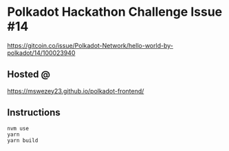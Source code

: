 # Polkadot Hackathon Challenge Issue #14
https://gitcoin.co/issue/Polkadot-Network/hello-world-by-polkadot/14/100023940

## Hosted @
https://mswezey23.github.io/polkadot-frontend/

## Instructions
```
nvm use
yarn
yarn build
```